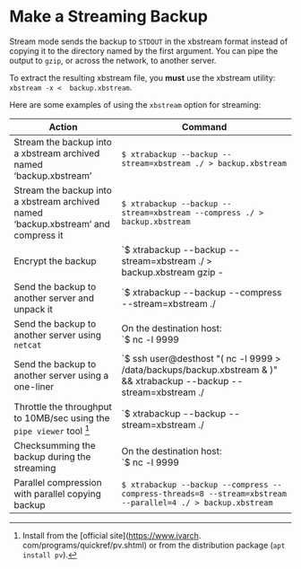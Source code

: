 # Make a Streaming Backup

Stream mode sends the backup to `STDOUT` in the xbstream format instead of copying it to the directory named by the first argument. You can pipe the output to `gzip`, or across the network, to another server.

To extract the resulting xbstream file, you **must** use the xbstream utility: `xbstream -x <  backup.xbstream`.

Here are some examples of using the `xbstream` option for streaming:

|Action|Command|
|------|-------|
|Stream the backup into a xbstream archived named ‘backup.xbstream’| `$ xtrabackup --backup --stream=xbstream ./ > backup.xbstream`|
|Stream the backup into a xbstream archived named ‘backup.xbstream’ and compress it | `$ xtrabackup --backup --stream=xbstream --compress ./ > backup.xbstream`|
|Encrypt the backup| `$ xtrabackup --backup --stream=xbstream ./ > backup.xbstream gzip - | openssl des3 -salt -k "password" > backup.xbstream.gz.des3`|
|Send the backup to another server and unpack it| `$ xtrabackup --backup --compress --stream=xbstream ./ | ssh user@otherhost "xbstream -x"`|
|Send the backup to another server using `netcat`|On the destination host:<br />`$ nc -l 9999 | cat - > /data/backups/backup.xbstream`<br /><br />On the source host:<br />`$ xtrabackup --backup --stream=xbstream ./ | nc desthost 9999`|
|Send the backup to another server using a one-liner| `$ ssh user@desthost "( nc -l 9999 > /data/backups/backup.xbstream & )" && xtrabackup --backup --stream=xbstream ./ |  nc desthost 9999`|
|Throttle the throughput to 10MB/sec using the `pipe viewer` tool [^1]| `$ xtrabackup --backup --stream=xbstream ./ | pv -q -L10m ssh user@desthost "cat - > /data/backups/backup.xbstream"`|
|Checksumming the backup during the streaming|On the destination host:<br />`$ nc -l 9999 | tee >(sha1sum > destination_checksum) > /data/backups/backup.xbstream`<br /><br />On the source host:<br />`$ xtrabackup --backup --stream=xbstream ./ | tee >(sha1sum > source_checksum) | nc desthost 9999`<br /><br />Compare the checksums on the source host:<br />`$ cat source_checksum 65e4f916a49c1f216e0887ce54cf59bf3934dbad`<br /><br />Compare the checksums on the destination host:<br />`$ cat destination_checksum 65e4f916a49c1f216e0887ce54cf59bf3934dbad`|
|Parallel compression with parallel copying backup|`$ xtrabackup --backup --compress --compress-threads=8 --stream=xbstream --parallel=4 ./ > backup.xbstream`|

[^1]: Install from the [official site](https://www.ivarch.
com/programs/quickref/pv.shtml) or from the distribution package (``apt install pv``).
